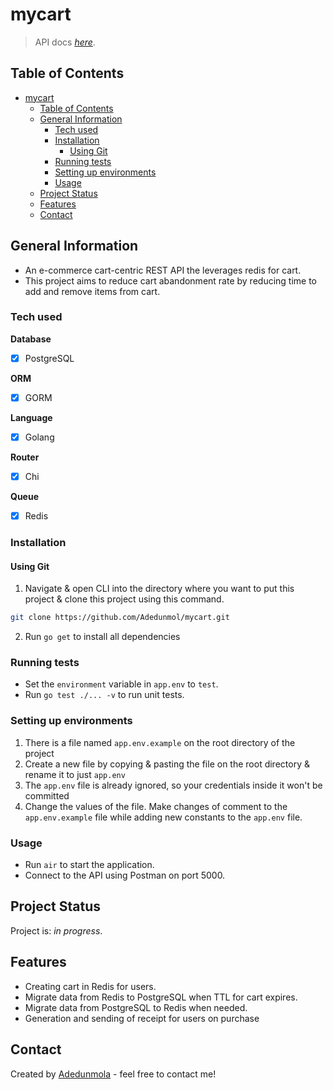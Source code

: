 # mycart
> API docs [_here_]().

## Table of Contents
- [mycart](#mycart)
  - [Table of Contents](#table-of-contents)
  - [General Information](#general-information)
    - [Tech used](#tech-used)
    - [Installation](#installation)
      - [Using Git](#using-git)
    - [Running tests](#running-tests)
    - [Setting up environments](#setting-up-environments)
    - [Usage](#usage)
  - [Project Status](#project-status)
  - [Features](#features)
  - [Contact](#contact)

## General Information
- An e-commerce cart-centric REST API the leverages redis for cart.
- This project aims to reduce cart abandonment rate by reducing time to add and remove items from cart.

### Tech used
**Database**
- [x] PostgreSQL

**ORM**
- [x] GORM

**Language**
- [x] Golang
  
**Router**
- [x] Chi
  
**Queue**
- [x] Redis
  
### Installation
#### Using Git
1. Navigate & open CLI into the directory where you want to put this project & clone this project using this command.
   
```bash
git clone https://github.com/Adedunmol/mycart.git
```
2. Run `go get` to install all dependencies

### Running tests
* Set the `environment` variable in `app.env` to `test`.
* Run `go test ./... -v` to run unit tests.


### Setting up environments
1. There is a file named `app.env.example` on the root directory of the project
2. Create a new file by copying & pasting the file on the root directory & rename it to just `app.env`
3. The `app.env` file is already ignored, so your credentials inside it won't be committed
4. Change the values of the file. Make changes of comment to the `app.env.example` file while adding new constants to the `app.env` file.

### Usage
* Run `air` to start the application.
* Connect to the API using Postman on port 5000.


## Project Status
Project is: _in progress_.

## Features
- Creating cart in Redis for users.
- Migrate data from Redis to PostgreSQL when TTL for cart expires.
- Migrate data from PostgreSQL to Redis when needed.
- Generation and sending of receipt for users on purchase


## Contact
Created by [Adedunmola](mailto:oyewaleadedunmola@gmail.com) - feel free to contact me!
